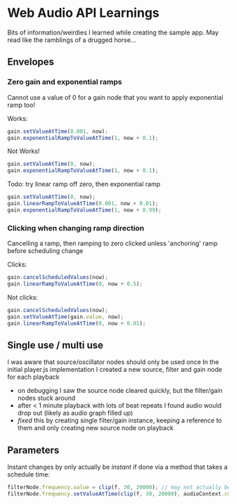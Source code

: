 # Web Audio API Learnings

Bits of information/weirdies I learned while creating the sample app. May read like the ramblings of a drugged horse...

## Envelopes

### Zero gain and exponential ramps

Cannot use a value of 0 for a gain node that you want to apply exponential ramp too!

Works:
```javascript
gain.setValueAtTime(0.001, now);
gain.exponentialRampToValueAtTime(1, now + 0.1);
```

Not Works!
```javascript
gain.setValueAtTime(0, now);
gain.exponentialRampToValueAtTime(1, now + 0.1);
```

Todo: try linear ramp off zero, then exponential ramp
```javascript
gain.setValueAtTime(0, now);
gain.linearRampToValueAtTime(0.001, now + 0.01);
gain.exponentialRampToValueAtTime(1, now + 0.99);
```

### Clicking when changing ramp direction

Cancelling a ramp, then ramping to zero clicked unless 'anchoring' ramp before scheduling change

Clicks:
```javascript
gain.cancelScheduledValues(now);
gain.linearRampToValueAtTime(0, now + 0.5);
```

Not clicks:
```javascript
gain.cancelScheduledValues(now);
gain.setValueAtTime(gain.value, now);
gain.linearRampToValueAtTime(0, now + 0.01);            
```

## Single use / multi use
I was aware that source/oscillator nodes should only be used once
In the initial player.js implementation I created a new source, filter and gain node for each playback
 - on debugging I saw the source node cleared quickly, but the filter/gain nodes stuck around
 - after < 1 minute playback with lots of beat repeats I found audio would drop out (likely as audio graph filled up)
 - *fixed* this by creating single filter/gain instance, keeping a reference to them and only creating new source node on playback

## Parameters
Instant changes by only actually be *instant* if done via a method that takes a schedule time:
```javascript
filterNode.frequency.value = clip(f, 30, 20000); // may not actually be honoured instantly
filterNode.frequency.setValueAtTime(clip(f, 30, 20000), audioContext.currentTime); // much better
```